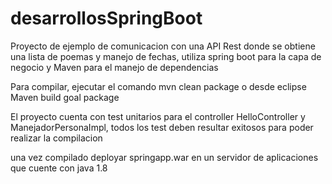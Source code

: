 # desarrollosSpringBoot

Proyecto de ejemplo de comunicacion con una API Rest donde se obtiene una lista de poemas y manejo de fechas, utiliza spring boot para la capa de negocio y Maven para el manejo de dependencias


Para compilar, ejecutar el comando mvn clean package
o desde eclipse Maven build goal package

El proyecto cuenta con test unitarios para el controller HelloController y ManejadorPersonaImpl, todos los test deben resultar exitosos para poder realizar la compilacion

una vez compilado deployar springapp.war en un servidor de aplicaciones que cuente con java 1.8


